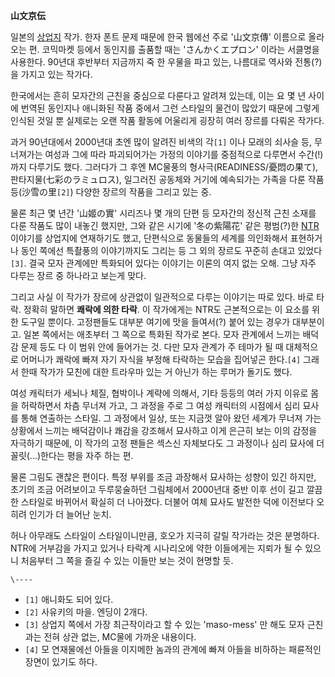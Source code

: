 **山文京伝**

일본의 [상업지](%EC%83%81%EC%97%85%EC%A7%80.md) 작가. 한자 폰트 문제 때문에 한국 웹에선 주로 '山文京傳'
이름으로 올라오는 편. 코믹마켓 등에서 동인지를 출품할 때는 'さんかくエプロン' 이라는 서클명을 사용한다. 90년대 후반부터 지금까지 죽 한
우물을 파고 있는, 나름대로 역사와 전통(?)을 가지고 있는 작가다.

한국에서는 흔히 모자간의 근친을 중심으로 다룬다고 알려져 있는데, 이는 요 몇 년 사이에 번역된 동인지나 애니화된 작품 중에서 그런 스타일의
물건이 많았기 때문에 그렇게 인식된 것일 뿐 실제로는 오랜 작품 활동에 어울리게 굉장히 여러 장르를 다뤄온 작가다.

과거 90년대에서 2000년대 초엔 많이 알려진 비색의 각`[1]` 이나 모래의 쇠사슬 등, 무너져가는 여성과 그에 따라 파괴되어가는 가정의
이야기를 중점적으로 다루면서 수간(!)까지 다루기도 했다. 그러다가 그 후엔 MC물풍의 형사극(READINESS/憂悶の果て),
판타지물(七彩のラミュロス), 일그러진 공동체와 거기에 예속되가는 가족을 다룬 작품 등(沙雪の里`[2]`) 다양한 장르의 작품을 그리고 있는
중.

물론 최근 몇 년간 '山姬の實' 시리즈나 몇 개의 단편 등 모자간의 정신적 근친 소재를 다룬 작품도 많이 내놓긴 했지만, 그와 같은 시기에
'冬の紫陽花' 같은 평범(?)한 [NTR](NTR.md) 이야기를 상업지에 연재하기도 했고, 단편식으로 동물들의 세계를 의인화해서
표현하거나 동인 쪽에선 특촬풍의 이야기까지도 그리는 등 그 외의 장르도 꾸준히 손대고 있었다`[3]`. 결국 모자 관계에만 특화되어 있다는
이야기는 이론의 여지 없는 오해. 그냥 자주 다루는 장르 중 하나라고 보는게 맞다.

그리고 사실 이 작가가 장르에 상관없이 일관적으로 다루는 이야기는 따로 있다. 바로 타락. 정확히 말하면 **쾌락에 의한 타락**. 이
작가에게는 NTR도 근본적으로는 이 요소를 위한 도구일 뿐이다. 고정팬들도 대부분 여기에 맛을 들여서(?) 붙어 있는 경우가 대부분이고.
일본 쪽에서는 애초부터 그 쪽으로 특화된 작가로 본다. 모자 관계에서 느끼는 배덕감 문제 등도 다 이 범위 안에 들어가는 것. 다만 모자
관계가 주 테마가 될 때 대체적으로 어머니가 쾌락에 빠져 자기 자식을 부정해 타락하는 모습을 집어넣곤 한다.`[4]` 그래서 한때 작가가
모친에 대한 트라우마 있는 거 아닌가 하는 루머가 돌기도 했다.

여성 캐릭터가 세뇌나 체질, 협박이나 계략에 의해서, 기타 등등의 여러 가지 이유로 몸을 허락하면서 차츰 무너져 가고, 그 과정을 주로 그
여성 캐릭터의 시점에서 심리 묘사를 통해 연출하는 스타일. 그 과정에서 일상, 또는 지금껏 알아 왔던 세계가 무너져 가는 상황에서 느끼는
배덕감이나 쾌감을 강조해서 묘사하고 이게 은근히 보는 이의 감정을 자극하기 때문에, 이 작가의 고정 팬들은 섹스신 자체보다도 그 과정이나
심리 묘사에 더 꼴릿(...)한다는 평을 자주 하는 편.

물론 그림도 괜찮은 편이다. 특정 부위를 조금 과장해서 묘사하는 성향이 있긴 하지만, 초기의 조금 어려보이고 두루뭉술하던 그림체에서
2000년대 중반 이후 선이 길고 깔끔한 스타일로 바뀌어서 확실히 더 나아졌다. 더불어 여체 묘사도 발전한 덕에 이전보다 오히려 인기가 더
늘어난 눈치.

허나 아무래도 스타일이 스타일이니만큼, 호오가 지극히 갈릴 작가라는 것은 분명하다. NTR에 거부감을 가지고 있거나 타락계 시나리오에 약한
이들에게는 지뢰가 될 수 있으니 처음부터 그 쪽을 즐길 수 있는 이들만 보는 것이 현명할 듯.

`\----`

  * `[1]` 애니화도 되어 있다. 
  * `[2]` 사유키의 마을. 엔딩이 2개다. 
  * `[3]` 상업지 쪽에서 가장 최근작이라고 할 수 있는 'maso-mess' 만 해도 모자 근친과는 전혀 상관 없는, MC물에 가까운 내용이다. 
  * `[4]` 모 연재물에선 아들을 이지메한 놈과의 관계에 빠져 아들을 비하하는 패륜적인 장면이 있기도 하다.

